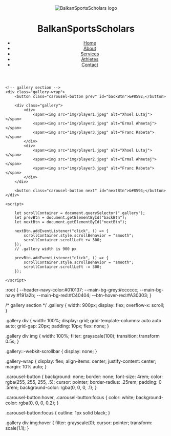 <!DOCTYPE html>
<html lang="en">
<head>
    <meta charset="UTF-8">
    <meta http-equiv="X-UA-Compatible" content="IE=edge">
    <meta name="viewport" content="width=device-width, initial-scale=1.0">
    <title>BalkanSportsScholars</title>
    <link rel="preconnect" href="https://fonts.googleapis.com">
    <link rel="preconnect" href="https://fonts.gstatic.com" crossorigin>
    <link href="https://fonts.googleapis.com/css2?family=Poppins:ital,wght@0,100;0,200;0,300;0,400;0,500;0,600;0,700;0,800;0,900&display=swap" rel="stylesheet">
    <link rel="stylesheet" href="css/reset.css">
    <link rel="stylesheet" href="css/global.css">
    <link rel="stylesheet" href="css/navbar.css">
    <link rel="stylesheet" href="css/athletes.css">
    <link rel="stylesheet" href="https://cdnjs.cloudflare.com/ajax/libs/font-awesome/6.5.2/css/all.min.css">
    <link href="https://fonts.googleapis.com/icon?family=Material+Icons" rel="stylesheet">
</head>
<body>
    <!-- navbar -->
    <header>
        <div class="navbar container-nav">
            <div class="navbar-logo">
                <img src="img/logo.png" alt="BalkanSportsScholars logo">
                <h1>BalkanSportsScholars</h1>
            </div>
            <nav>
                <ul>
                    <li><a href="index.html">Home</a></li>
                    <li><a href="about.html">About</a></li>
                    <li><a href="services.html">Services</a></li>
                    <li><a href="athletes.html">Athletes</a></li>
                    <li><a href="contact.html">Contact</a></li>
                </ul>
            </nav>
        </div>
    </header>

    <!-- gallery section -->
    <div class="gallery-wrap">
        <button class="carousel-button prev" id="backBtn">&#8592;</button>
        
        <div class="gallery">
            <div>
                <span><img src="img/player1.jpeg" alt="Xhoel Lutaj"></span>
                <span><img src="img/player2.jpeg" alt="Ermal Ahmetaj"></span>
                <span><img src="img/player3.jpeg" alt="Franc Rabeta"></span>
            </div>
            <div>
                <span><img src="img/player1.jpeg" alt="Xhoel Lutaj"></span>
                <span><img src="img/player2.jpeg" alt="Ermal Ahmetaj"></span>
                <span><img src="img/player3.jpeg" alt="Franc Rabeta"></span>
            </div>
        </div>

        <button class="carousel-button next" id="nextBtn">&#8594;</button>
    </div>

    <script>

        let scrollContainer = document.querySelector(".gallery");
        let prevBtn = document.getElementById("backBtn");
        let nextBtn = document.getElementById("nextBtn");

        nextBtn.addEventListener("click", () => {
            scrollContainer.style.scrollBehavior = "smooth";
            scrollContainer.scrollLeft += 300;
        });
        // .gallery width is 900 px

        prevBtn.addEventListener("click", () => {
            scrollContainer.style.scrollBehavior = "smooth";
            scrollContainer.scrollLeft -= 300;
        });

    </script>
    
</body>
</html>

:root {
    --header-navy-color:#010137;
    --main-bg-grey:#cccccc;
    --main-bg-navy:#191a2b;
    --main-bg-red:#C40404;
    --btn-hover-red:#A30303;
}

/* gallery section */
.gallery {
    width: 900px;
    display: flex;
    overflow-x: scroll;
}

.gallery div {
    width: 100%;
    display: grid;
    grid-template-columns: auto auto auto;
    grid-gap: 20px;
    padding: 10px;
    flex: none;
}

.gallery div img {
    width: 100%;
    filter: grayscale(100);
    transition: transform 0.5s;
}

.gallery::-webkit-scrollbar {
    display: none;
}

.gallery-wrap {
    display: flex;
    align-items: center;
    justify-content: center;
    margin: 10% auto;
}

.carousel-button {
    background: none;
    border: none;
    font-size: 4rem;
    color: rgba(255, 255, 255, .5);
    cursor: pointer;
    border-radius: .25rem;
    padding: 0 .5rem;
    background-color: rgba(0, 0, 0, .1);
}

.carousel-button:hover,
.carousel-button:focus {
    color: white;
    background-color: rgba(0, 0, 0, 0.2);
}

.carousel-button:focus {
    outline: 1px solid black;
}

.gallery div img:hover {
    filter: grayscale(0);
    cursor: pointer;
    transform: scale(1.1);
}